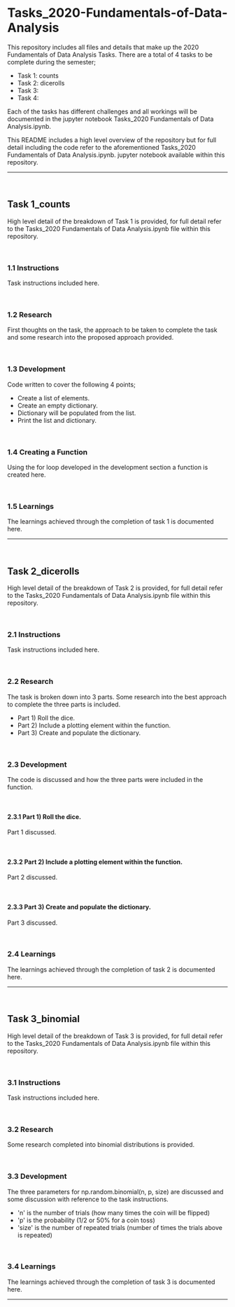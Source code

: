 # Tasks_2020-Fundamentals-of-Data-Analysis
This repository includes all files and details that make up the 2020 Fundamentals of Data Analysis Tasks. There are a total of 4 tasks to be complete during the semester;

- Task 1: counts
- Task 2: dicerolls
- Task 3:
- Task 4:

Each of the tasks has different challenges and all workings will be documented in the jupyter notebook Tasks_2020 Fundamentals of Data Analysis.ipynb.

This README includes a high level overview of the repository but for full detail including the code refer to the aforementioned Tasks_2020 Fundamentals of Data Analysis.ipynb. jupyter notebook available within this repository.

***

<br>

## Task 1_counts

High level detail of the breakdown of Task 1 is provided, for full detail refer to the Tasks_2020 Fundamentals of Data Analysis.ipynb file within this repository.

<br>

### 1.1 Instructions

Task instructions included here.

<br>

### 1.2 Research

First thoughts on the task, the approach to be taken to complete the task and some research into the proposed approach provided.

<br>

### 1.3 Development

Code written to cover the following 4 points;

- Create a list of elements.
- Create an empty dictionary.
- Dictionary will be populated from the list.
- Print the list and dictionary.

<br>

### 1.4 Creating a Function

Using the for loop developed in the development section a function is created here.

<br>

### 1.5 Learnings

The learnings achieved through the completion of task 1 is documented here.


***

<br>

## Task 2_dicerolls

High level detail of the breakdown of Task 2 is provided, for full detail refer to the Tasks_2020 Fundamentals of Data Analysis.ipynb file within this repository.

<br>

### 2.1 Instructions

Task instructions included here.

<br>

### 2.2 Research

The task is broken down into 3 parts. Some research into the best approach to complete the three parts is included.

- Part 1) Roll the dice.
- Part 2) Include a plotting element within the function.
- Part 3) Create and populate the dictionary.

<br>

### 2.3 Development

The code is discussed and how the three parts were included in the function.

<br>

#### 2.3.1 Part 1) Roll the dice.

Part 1 discussed.

<br>

#### 2.3.2 Part 2) Include a plotting element within the function.

Part 2 discussed.

<br>

#### 2.3.3 Part 3) Create and populate the dictionary.

Part 3 discussed.

<br>

### 2.4 Learnings
The learnings achieved through the completion of task 2 is documented here.

***

<br>

## Task 3_binomial

High level detail of the breakdown of Task 3 is provided, for full detail refer to the Tasks_2020 Fundamentals of Data Analysis.ipynb file within this repository.

<br>

### 3.1 Instructions

Task instructions included here.

<br>

### 3.2 Research

Some research completed into binomial distributions is provided.

<br>

### 3.3 Development
The three parameters for np.random.binomial(n, p, size) are discussed and some discussion with reference to the task instructions.

- 'n' is the number of trials (how many times the coin will be flipped)
- 'p' is the probability (1/2 or 50% for a coin toss)
- 'size' is the number of repeated trials (number of times the trials above is repeated)

<br>

### 3.4 Learnings
The learnings achieved through the completion of task 3 is documented here.

***

<br>